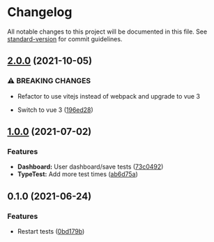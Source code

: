 # Changelog

All notable changes to this project will be documented in this file. See [standard-version](https://github.com/conventional-changelog/standard-version) for commit guidelines.

## [2.0.0](https://github.com/ntenebruso/TypeTest/compare/v1.0.0...v2.0.0) (2021-10-05)


### ⚠ BREAKING CHANGES

* Refactor to use vitejs instead of webpack and upgrade to vue 3

* Switch to vue 3 ([196ed28](https://github.com/ntenebruso/TypeTest/commit/196ed283a9373cb29bb70eb23524eb157550e73d))

## [1.0.0](https://github.com/ntenebruso/TypeTest/compare/v0.1.0...v1.0.0) (2021-07-02)


### Features

* **Dashboard:** User dashboard/save tests ([73c0492](https://github.com/ntenebruso/TypeTest/commit/73c04929009744bb9b5b5392b8c37c90add6f2d1))
* **TypeTest:** Add more test times ([ab6d75a](https://github.com/ntenebruso/TypeTest/commit/ab6d75a005bf283787938e8000bc7d46819a603c))

## 0.1.0 (2021-06-24)


### Features

* Restart tests ([0bd179b](https://github.com/ntenebruso/TypeTest/commit/0bd179b2a9b85318d7f357beb9651c4f31cf53ba))

